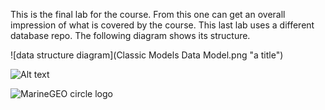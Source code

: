 This is the final lab for the course. From this one can get an overall impression of what is covered by the course. This last lab uses a different database repo. The following diagram shows its structure. 

![data structure diagram](Classic Models Data Model.png "a title")

<img title="a title" alt="Alt text" src="/CourseraCourses/StandaloneCourses/TheStructuredQueryLanguage(SQL)/img/ClassicModelsDataModel.png">

![MarineGEO circle logo](/CourseraCourses/StandaloneCourses/TheStructuredQueryLanguage(SQL)/img/ClassicModelsDataModel.png "MarineGEO logo")
